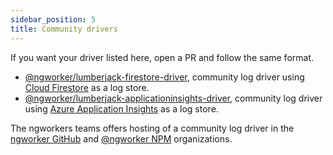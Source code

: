 ```yaml
---
sidebar_position: 5
title: Community drivers
---
```


If you want your driver listed here, open a PR and follow the same format.

- [@ngworker/lumberjack-firestore-driver](https://github.com/marcinmilewicz/lumberjack-firestore-driver), community log driver using [Cloud Firestore](https://firebase.google.com/docs/firestore) as a log store.
- [@ngworker/lumberjack-applicationinsights-driver](https://github.com/ngworker/lumberjack-applicationinsights-driver), community log driver using [Azure Application Insights](https://docs.microsoft.com/en-us/azure/azure-monitor/app/app-insights-overview) as a log store.

The ngworkers teams offers hosting of a community log driver in the [ngworker GitHub](https://github.com/ngworker) and [@ngworker NPM](https://www.npmjs.com/org/ngworker) organizations.

